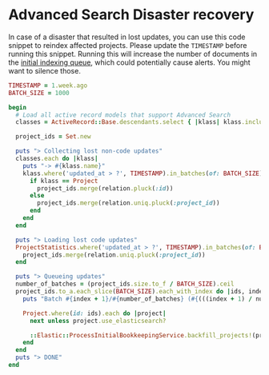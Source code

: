 # Advanced Search Disaster recovery

In case of a disaster that resulted in lost updates, you can use this code snippet to reindex affected projects. Please
update the `TIMESTAMP` before running this snippet. Running this will increase the number of documents in the
[initial indexing queue](https://dashboards.gitlab.net/d/sidekiq-main/sidekiq-overview?from=now-12h&orgId=1&to=now&viewPanel=315),
which could potentially cause alerts. You might want to silence those.

```ruby
TIMESTAMP = 1.week.ago
BATCH_SIZE = 1000

begin
  # Load all active record models that support Advanced Search
  classes = ActiveRecord::Base.descendants.select { |klass| klass.include?(Elastic::ApplicationVersionedSearch) && !klass.include?(Elastic::SnippetsSearch) }

  project_ids = Set.new

  puts "> Collecting lost non-code updates"
  classes.each do |klass|
    puts "-> #{klass.name}"
    klass.where('updated_at > ?', TIMESTAMP).in_batches(of: BATCH_SIZE) do |relation|
      if klass == Project
        project_ids.merge(relation.pluck(:id))
      else
        project_ids.merge(relation.uniq.pluck(:project_id))
      end
    end
  end

  puts "> Loading lost code updates"
  ProjectStatistics.where('updated_at > ?', TIMESTAMP).in_batches(of: BATCH_SIZE) do |relation|
    project_ids.merge(relation.uniq.pluck(:project_id))
  end

  puts "> Queueing updates"
  number_of_batches = (project_ids.size.to_f / BATCH_SIZE).ceil
  project_ids.to_a.each_slice(BATCH_SIZE).each_with_index do |ids, index|
    puts "Batch #{index + 1}/#{number_of_batches} (#{(((index + 1) / number_of_batches.to_f) * 100).round(2)}%)"

    Project.where(id: ids).each do |project|
      next unless project.use_elasticsearch?

      ::Elastic::ProcessInitialBookkeepingService.backfill_projects!(project)
    end
  end
  puts "> DONE"
end
```
